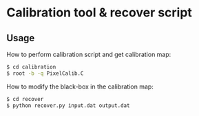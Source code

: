 # Calibration tool & recover script

## Usage

How to perform calibration script and get calibration map:
```bash
$ cd calibration
$ root -b -q PixelCalib.C
```

How to modify the black-box in the calibration map:
```bash
$ cd recover
$ python recover.py input.dat output.dat
```
